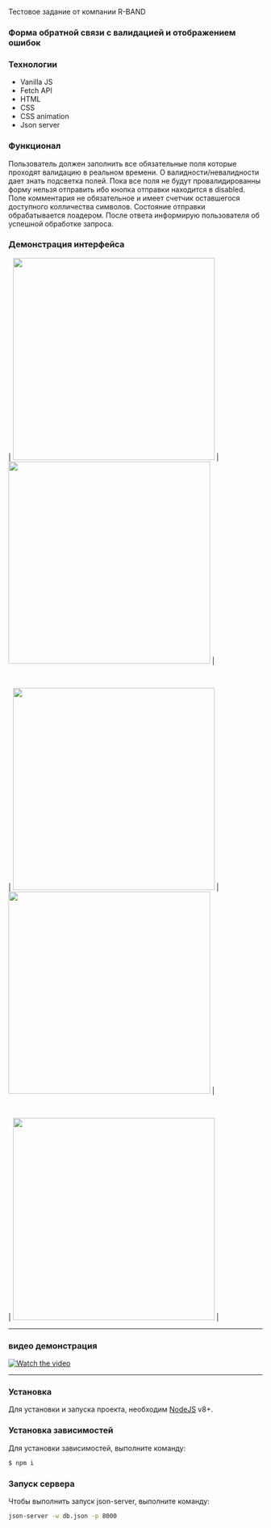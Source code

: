 Тестовое задание от компании R-BAND

### Форма обратной связи с валидацией и отображением ошибок

### Технологии

-   Vanilla JS
-   Fetch API
-   HTML
-   CSS
-   CSS animation
-   Json server

### Функционал

Пользователь должен заполнить все обязательные поля которые проходят валидацию в реальном времени. О валидности/невалидности дает знать подсветка полей. Пока все поля не будут провалидированны форму нельзя отправить ибо кнопка отправки находится в disabled. Поле комментария не обязательное и имеет счетчик оставшегося доступного колличества символов. Состояние отправки обрабатывается лоадером. После ответа информирую пользователя об успешной обработке запроса.

### Демонстрация интерфейса

| <img src="https://github.com/xkochevnikx/formDataProject/blob/master/img/%D0%A1%D0%BD%D0%B8%D0%BC%D0%BE%D0%BA%20%D1%8D%D0%BA%D1%80%D0%B0%D0%BD%D0%B0%202023-08-23%20%D0%B2%2012.42.36.png" width="400"/> | <img src="https://github.com/xkochevnikx/formDataProject/blob/master/img/%D0%A1%D0%BD%D0%B8%D0%BC%D0%BE%D0%BA%20%D1%8D%D0%BA%D1%80%D0%B0%D0%BD%D0%B0%202023-08-23%20%D0%B2%2012.43.30.png" width="400"/> |

<br/>

| <img src="https://github.com/xkochevnikx/formDataProject/blob/master/img/%D0%A1%D0%BD%D0%B8%D0%BC%D0%BE%D0%BA%20%D1%8D%D0%BA%D1%80%D0%B0%D0%BD%D0%B0%202023-08-23%20%D0%B2%2012.44.27.png" width="400"/> | <img src="https://github.com/xkochevnikx/formDataProject/blob/master/img/%D0%A1%D0%BD%D0%B8%D0%BC%D0%BE%D0%BA%20%D1%8D%D0%BA%D1%80%D0%B0%D0%BD%D0%B0%202023-08-23%20%D0%B2%2012.43.30.png" width="400"/> |

<br/>

| <img src="https://github.com/xkochevnikx/formDataProject/blob/master/img/%D0%A1%D0%BD%D0%B8%D0%BC%D0%BE%D0%BA%20%D1%8D%D0%BA%D1%80%D0%B0%D0%BD%D0%B0%202023-08-23%20%D0%B2%2012.45.07.png" width="400"/> |

---

### видео демонстрация

[![Watch the video](https://github.com/xkochevnikx/formDataProject/blob/master/img/%D0%A1%D0%BD%D0%B8%D0%BC%D0%BE%D0%BA%20%D1%8D%D0%BA%D1%80%D0%B0%D0%BD%D0%B0%202023-08-23%20%D0%B2%2015.12.47.png)](https://www.youtube.com/watch?v=bVcPdWl8ZL8)

---

### Установка

Для установки и запуска проекта, необходим [NodeJS](https://nodejs.org) v8+.

### Установка зависимостей

Для установки зависимостей, выполните команду:

```sh
$ npm i
```

### Запуск сервера

Чтобы выполнить запуск json-server, выполните команду:

```sh
json-server -w db.json -p 8000


```
